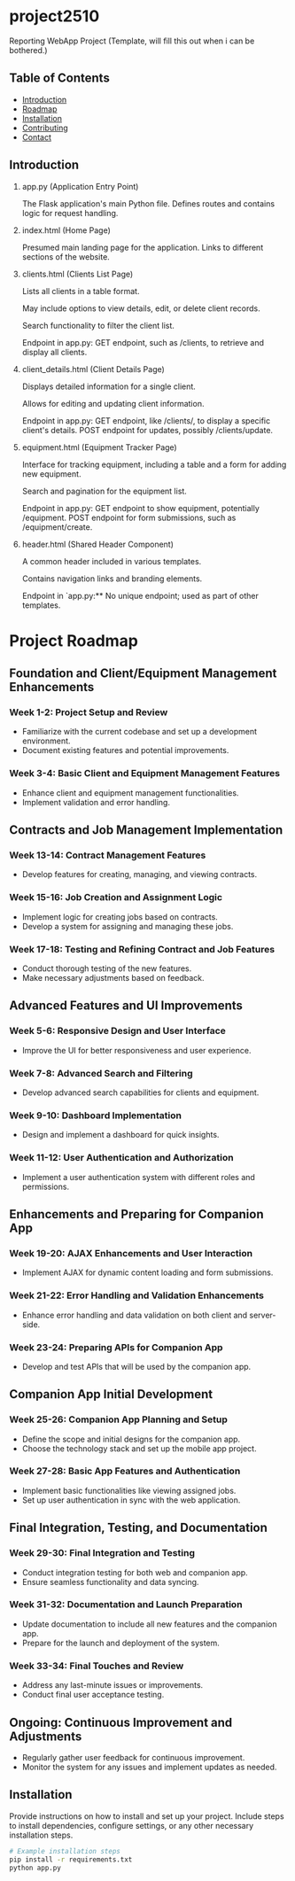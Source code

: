 # project2510
Reporting WebApp Project (Template, will fill this out when i can be bothered.)

## Table of Contents

- [Introduction](#introduction)
- [Roadmap](#project-roadmap)
- [Installation](##installation)
- [Contributing](#contributing)
- [Contact](#contact)

## Introduction

1. app.py (Application Entry Point)

    The Flask application's main Python file.
    Defines routes and contains logic for request handling.

2. index.html (Home Page)

    Presumed main landing page for the application.
    Links to different sections of the website.

3. clients.html (Clients List Page)

    Lists all clients in a table format.

    May include options to view details, edit, or delete client records.

    Search functionality to filter the client list.

    Endpoint in app.py:
        GET endpoint, such as /clients, to retrieve and display all clients.

4. client_details.html (Client Details Page)

    Displays detailed information for a single client.

    Allows for editing and updating client information.

    Endpoint in app.py:
        GET endpoint, like /clients/<id>, to display a specific client's details.
        POST endpoint for updates, possibly /clients/update.

5. equipment.html (Equipment Tracker Page)

    Interface for tracking equipment, including a table and a form for adding new equipment.

    Search and pagination for the equipment list.

    Endpoint in app.py:
        GET endpoint to show equipment, potentially /equipment.
        POST endpoint for form submissions, such as /equipment/create.

6. header.html (Shared Header Component)

    A common header included in various templates.

    Contains navigation links and branding elements.

    Endpoint in `app.py:**
        No unique endpoint; used as part of other templates.

# Project Roadmap

## Foundation and Client/Equipment Management Enhancements
### Week 1-2: Project Setup and Review
- Familiarize with the current codebase and set up a development environment.
- Document existing features and potential improvements.

### Week 3-4: Basic Client and Equipment Management Features
- Enhance client and equipment management functionalities.
- Implement validation and error handling.

## Contracts and Job Management Implementation
### Week 13-14: Contract Management Features
- Develop features for creating, managing, and viewing contracts.

### Week 15-16: Job Creation and Assignment Logic
- Implement logic for creating jobs based on contracts.
- Develop a system for assigning and managing these jobs.

### Week 17-18: Testing and Refining Contract and Job Features
- Conduct thorough testing of the new features.
- Make necessary adjustments based on feedback.

## Advanced Features and UI Improvements
### Week 5-6: Responsive Design and User Interface
- Improve the UI for better responsiveness and user experience.

### Week 7-8: Advanced Search and Filtering
- Develop advanced search capabilities for clients and equipment.

### Week 9-10: Dashboard Implementation
- Design and implement a dashboard for quick insights.

### Week 11-12: User Authentication and Authorization
- Implement a user authentication system with different roles and permissions.

## Enhancements and Preparing for Companion App
### Week 19-20: AJAX Enhancements and User Interaction
- Implement AJAX for dynamic content loading and form submissions.

### Week 21-22: Error Handling and Validation Enhancements
- Enhance error handling and data validation on both client and server-side.

### Week 23-24: Preparing APIs for Companion App
- Develop and test APIs that will be used by the companion app.

## Companion App Initial Development
### Week 25-26: Companion App Planning and Setup
- Define the scope and initial designs for the companion app.
- Choose the technology stack and set up the mobile app project.

### Week 27-28: Basic App Features and Authentication
- Implement basic functionalities like viewing assigned jobs.
- Set up user authentication in sync with the web application.

## Final Integration, Testing, and Documentation
### Week 29-30: Final Integration and Testing
- Conduct integration testing for both web and companion app.
- Ensure seamless functionality and data syncing.

### Week 31-32: Documentation and Launch Preparation
- Update documentation to include all new features and the companion app.
- Prepare for the launch and deployment of the system.

### Week 33-34: Final Touches and Review
- Address any last-minute issues or improvements.
- Conduct final user acceptance testing.

## Ongoing: Continuous Improvement and Adjustments
- Regularly gather user feedback for continuous improvement.
- Monitor the system for any issues and implement updates as needed.


## Installation

Provide instructions on how to install and set up your project. Include steps to install dependencies, configure settings, or any other necessary installation steps.

```bash
# Example installation steps
pip install -r requirements.txt
python app.py
